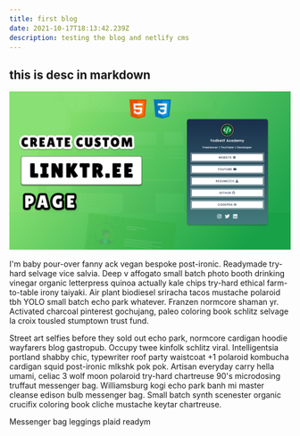 ```yaml
---
title: first blog
date: 2021-10-17T18:13:42.239Z
description: testing the blog and netlify cms
---
```


## this is desc in markdown

![](custom-linktree-page.png)

I'm baby pour-over fanny ack vegan bespoke post-ironic. Readymade try-hard selvage vice salvia. Deep v affogato small batch photo booth drinking vinegar organic letterpress quinoa actually kale chips try-hard ethical farm-to-table irony taiyaki. Air plant biodiesel sriracha tacos mustache polaroid tbh YOLO small batch echo park whatever. Franzen normcore shaman yr. Activated charcoal pinterest gochujang, paleo coloring book schlitz selvage la croix tousled stumptown trust fund.

Street art selfies before they sold out echo park, normcore cardigan hoodie wayfarers blog gastropub. Occupy twee kinfolk schlitz viral. Intelligentsia portland shabby chic, typewriter roof party waistcoat +1 polaroid kombucha cardigan squid post-ironic mlkshk pok pok. Artisan everyday carry hella umami, celiac 3 wolf moon polaroid try-hard chartreuse 90's microdosing truffaut messenger bag. Williamsburg kogi echo park banh mi master cleanse edison bulb messenger bag. Small batch synth scenester organic crucifix coloring book cliche mustache keytar chartreuse.

Messenger bag leggings plaid readym
